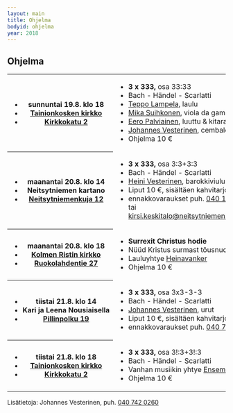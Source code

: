 ```yaml
---
layout: main
title: Ohjelma
bodyid: ohjelma
year: 2018
---
```

## Ohjelma

<table>
<tr><th><ul>
<li>sunnuntai&nbsp;19.8.&nbsp;klo&nbsp;18</li>
<li><a href="../kirkot/">Tainionkosken&nbsp;kirkko</a></li>
<li><a href="http://maps.google.fi/?q=Kirkkokatu+2,+Imatra">Kirkkokatu 2</a></li>
</ul></th>

<td><ul>
<li><b>3 x 333,</b> osa 33:33</li>
<li>Bach - Händel - Scarlatti</li>
<li><a href="../esiintyjat/teppo-lampela/">Teppo Lampela</a>, laulu</li>
<li><a href="../esiintyjat/mika-suihkonen/">Mika Suihkonen</a>, viola da gamba</li>
<li><a href="../esiintyjat/eero-palviainen/">Eero Palviainen</a>, luuttu &amp; kitara</li>
<li><a href="../esiintyjat/vesteriset/">Johannes Vesterinen</a>, cembalo &amp; urut</li>
<li>Ohjelma 10 €</li>
</ul></td></tr>

<tr><th><ul>
<li>maanantai&nbsp;20.8.&nbsp;klo&nbsp;14</li>
<li>Neitsytniemen kartano</li>
<li><a href="http://maps.google.fi/?q=Neitsytniemen+kartano">Neitsytniemenkuja 12</a></li>
</ul></th>

<td><ul>
<li><b>3 x 333,</b> osa 3:3+3:3</li>
<li>Bach - Händel - Scarlatti</li>
<li><a href="../esiintyjat/vesteriset/#heini">Heini Vesterinen</a>, barokkiviulu</li>
<li>Liput 10 €, sisältäen kahvitarjoilun,</li>
<li>ennakkovaraukset puh.
<a href="tel:+358401591911">040 159 1911</a>, tai
<a href="mailto:kirsi.keskitalo@neitsytniemenkartano.com">kirsi.keskitalo@neitsytniemenkartano.com</a></li>
</ul></td></tr>


<tr><th><ul>
<li>maanantai&nbsp;20.8.&nbsp;klo&nbsp;18</li>
<li><a href="../kirkot/">Kolmen&nbsp;Ristin&nbsp;kirkko</a></li>
<li><a href="http://maps.google.fi/?q=Ruokolahdentie+27,+Imatra">Ruokolahdentie 27</a></li>
</ul></th>

<td><ul>
<li><b>Surrexit Christus hodie</b></li>
<li>Nüüd Kristus surmast tõusnud on</li>
<li>Lauluyhtye <a href="../esiintyjat/heinavanker/">Heinavanker</a></li>
<li>Ohjelma 10 €</li>
</ul></td></tr>


<tr><th><ul>
<li>tiistai&nbsp;21.8.&nbsp;klo&nbsp;14</li>
<li>Kari&nbsp;ja&nbsp;Leena&nbsp;Nousiaisella</li>
<li><a href="http://maps.google.fi/?q=Pillinpolku+19,+Imatra">
Pillinpolku 19</a></li>
</ul></th>

<td><ul>
<li><b>3 x 333,</b> osa 3x3-3-3</li>
<li>Bach - Händel - Scarlatti</li>
<li><a href="../esiintyjat/vesteriset/">Johannes Vesterinen</a>, urut</li>
<li>Liput 10 €, sisältäen kahvitarjoilun, </li>
<li>ennakkovaraukset puh. <a href="tel:+358407515515">040 751 5515</a></li>
</ul></td></tr>


<tr><th><ul>
<li>tiistai&nbsp;21.8.&nbsp;klo&nbsp;18</li>
<li><a href="../kirkot/">Tainionkosken kirkko</a></li>
<li><a href="http://maps.google.fi/?q=Kirkkokatu+2,+Imatra">Kirkkokatu 2</a></li>
</ul></th>

<td><ul>
<li><b>3 x 333,</b> osa 3!:3+3!:3</li>
<li>Bach - Händel - Scarlatti</li>
<li>Vanhan musiikin yhtye 
<a href="../esiintyjat/ensemble-nylandia/">Ensemble Nylandia</a></li>
<li>Ohjelma 10 €</li>
</ul></td></tr></table>

Lisätietoja: Johannes Vesterinen, puh.
<a href="tel:+358407420260">040 742 0260</a>
